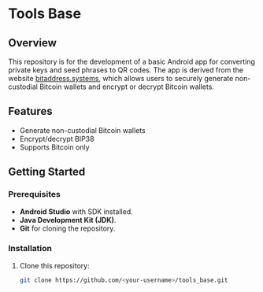 # Tools Base

## Overview
This repository is for the development of a basic Android app for converting private keys and seed phrases to QR codes. The app is derived from the website [bitaddress.systems](https://bitaddress.systems), which allows users to securely generate non-custodial Bitcoin wallets and encrypt or decrypt Bitcoin wallets.

## Features
- Generate non-custodial Bitcoin wallets
- Encrypt/decrypt BIP38
- Supports Bitcoin only

## Getting Started

### Prerequisites
- **Android Studio** with SDK installed.
- **Java Development Kit (JDK)**.
- **Git** for cloning the repository.

### Installation

1. Clone this repository:
   ```bash
   git clone https://github.com/<your-username>/tools_base.git
